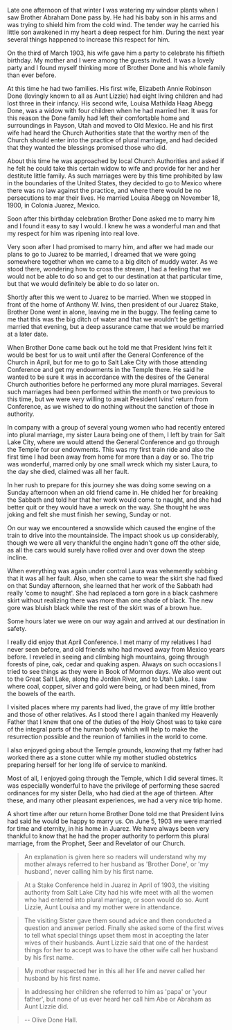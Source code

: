 Late one afternoon of that winter I was watering my window plants when I saw Brother Abraham Done pass by. He had his baby son in his arms and was trying to shield him from the cold wind. The tender way he carried his little son awakened in my heart a deep respect for him. During the next year several things happened to increase this respect for him.

On the third of March 1903, his wife gave him a party to celebrate his fiftieth birthday. My mother and I were among the guests invited. It was a lovely party and I found myself thinking more of Brother Done and his whole family than ever before.

At this time he had two families. His first wife, Elizabeth Annie Robinson Done (lovingly known to all as Aunt Lizzie) had eight living children and had lost three in their infancy. His second wife, Louisa Mathilda Haag Abegg Done, was a widow with four children when he had married her. It was for this reason the Done family had left their comfortable home and surroundings in Payson, Utah and moved to Old Mexico. He and his first wife had heard the Church Authorities state that the worthy men of the Church should enter into the practice of plural marriage, and had decided that they wanted the blessings promised those who did.

About this time he was approached by local Church Authorities and asked if he felt he could take this certain widow to wife and provide for her and her destitute little family. As such marriages were by this time prohibited by law in the boundaries of the United States, they decided to go to Mexico where there was no law against the practice, and where there would be no persecutions to mar their lives. He married Louisa Abegg on November 18, 1900, in Colonia Juarez, Mexico.

Soon after this birthday celebration Brother Done asked me to marry him and I found it easy to say I would. I knew he was a wonderful man and that my respect for him was ripening into real love.

Very soon after I had promised to marry him, and after we had made our plans to go to Juarez to be married, I dreamed that we were going somewhere together when we came to a big ditch of muddy water. As we stood there, wondering how to cross the stream, I had a feeling that we would not be able to do so and get to our destination at that particular time, but that we would definitely be able to do so later on.

Shortly after this we went to Juarez to be married. When we stopped in front of the home of Anthony W. Ivins, then president of our Juarez Stake, Brother Done went in alone, leaving me in the buggy. The feeling came to me that this was the big ditch of water and that we wouldn't be getting married that evening, but a deep assurance came that we would be married at a later date.

When Brother Done came back out he told me that President Ivins felt it would be best for us to wait until after the General Conference of the Church in April, but for me to go to Salt Lake City with those attending Conference and get my endowments in the Temple there. He said he wanted to be sure it was in accordance with the desires of the General Church authorities before he performed any more plural marriages. Several such marriages had been performed within the month or two previous to this time, but we were very willing to await President Ivins' return from Conference, as we wished to do nothing without the sanction of those in authority.

In company with a group of several young women who had recently entered into plural marriage, my sister Laura being one of them, I left by train for Salt Lake City, where we would attend the General Conference and go through the Temple for our endowments. This was my first train ride and also the first time I had been away from home for more than a day or so. The trip was wonderful, marred only by one small wreck which my sister Laura, to the day she died, claimed was all her fault.

In her rush to prepare for this journey she was doing some sewing on a Sunday afternoon when an old friend came in. He chided her for breaking the Sabbath and told her that her work would come to naught, and she had better quit or they would have a wreck on the way. She thought he was joking and felt she must finish her sewing, Sunday or not.

On our way we encountered a snowslide which caused the engine of the train to drive into the mountainside. The impact shook us up considerably, though we were all very thankful the engine hadn't gone off the other side, as all the cars would surely have rolled over and over down the steep incline.

When everything was again under control Laura was vehemently sobbing that it was all her fault. Also, when she came to wear the skirt she had fixed on that Sunday afternoon, she learned that her work of the Sabbath had really 'come to naught'. She had replaced a torn gore in a black cashmere skirt without realizing there was more than one shade of black. The new gore was bluish black while the rest of the skirt was of a brown hue.

Some hours later we were on our way again and arrived at our destination in safety.

I really did enjoy that April Conference. I met many of my relatives I had never seen before, and old friends who had moved away from Mexico years before. I reveled in seeing and climbing high mountains, going through forests of pine, oak, cedar and quaking aspen. Always on such occasions I tried to see things as they were in Book of Mormon days. We also went out to the Great Salt Lake, along the Jordan River, and to Utah Lake. I saw where coal, copper, silver and gold were being, or had been mined, from the bowels of the earth.

I visited places where my parents had lived, the grave of my little brother and those of other relatives. As I stood there I again thanked my Heavenly Father that I knew that one of the duties of the Holy Ghost was to take care of the integral parts of the human body which will help to make the resurrection possible and the reunion of families in the world to come.

I also enjoyed going about the Temple grounds, knowing that my father had worked there as a stone cutter while my mother studied obstetrics preparing herself for her long life of service to mankind.

Most of all, I enjoyed going through the Temple, which I did several times. It was especially wonderful to have the privilege of performing these sacred ordinances for my sister Della, who had died at the age of thirteen. After these, and many other pleasant experiences, we had a very nice trip home.

A short time after our return home Brother Done told me that President Ivins had said he would be happy to marry us. On June 5, 1903 we were married for time and eternity, in his home in Juarez. We have always been very thankful to know that he had the proper authority to perform this plural marriage, from the Prophet, Seer and Revelator of our Church.

> An explanation is given here so readers will understand why my mother always referred to her husband as 'Brother Done', or 'my husband', never calling him by his first name.

> At a Stake Conference held in Juarez in April of 1903, the visiting authority from Salt Lake City had his wife meet with all the women who had entered into plural marriage, or soon would do so. Aunt Lizzie, Aunt Louisa and my mother were in attendance.

> The visiting Sister gave them sound advice and then conducted a question and answer period. Finally she asked some of the first wives to tell what special things upset them most in accepting the later wives of their husbands. Aunt Lizzie said that one of the hardest things for her to accept was to have the other wife call her husband by his first name.

> My mother respected her in this all her life and never called her husband by his first name.

> In addressing her children she referred to him as 'papa' or 'your father', but none of us ever heard her call him Abe or Abraham as Aunt Lizzie did.

> -- Olive Done Hall.